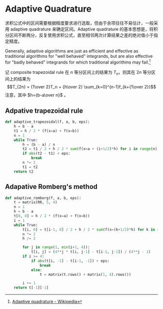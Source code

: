 # Adaptive Quadrature
求积公式中的区间需要根据精度要求进行选取，但由于余项往往不易估计，一般采用 adaptive quadrature 来确定区间。Adaptive quadrature 的基本思想是，将积分区间不断两分，反复使用求积公式，直至相邻两次计算结果之差的绝对值小于指定精度。

Generally, adaptive algorithms are just as efficient and effective as traditional algorithms for "well behaved" integrands, but are also effective for "badly behaved" integrands for which traditional algorithms may fail.[^wiki]

记 composite trapezoidal rule 在 $n$ 等分区间上的结果为 $T_n$，则其在 $2n$ 等分区间上的结果为
$$T_{2n} = {1\over 2}T_n + {h\over 2} \sum_{k=0}^{n-1}f_{k+{1\over 2}}$$
注意，其中 $h={b-a\over n}$ 。

## Adpative trapezoidal rule
```python
def adaptive_trapezoidal(f, a, b, eps):
    h = b - a
    t1 = h / 2 * (f(x=a) + f(x=b))
    n = 1
    while True:
        h = (b - a) / n
        t2 = t1 / 2 + h / 2 * sum(f(x=a + (i+1/2)*h) for i in range(n))
        if abs(t2 - t1) < eps:
            break
        n *= 2
        t1 = t2
    return t2
```

## Adapative Romberg's method
```python
def adaptive_romberg(f, a, b, eps):
    t = matrix(RR, 5, 4)
    n = 1
    h = b - a
    t[0, 0] = h / 2 * (f(x=a) + f(x=b))
    i = 1
    while True:
        t[i, 0] = t[i-1, 0] / 2 + h / 2 * sum(f(x=(k+1/2)*h) for k in range(n))
        n *= 2
        h /= 2

        for j in range(1, min(i+1, 4)):
            t[i, j] = (4**j * t[i, j-1] - t[i-1, j-1]) / (4**j - 1)
        if i >= 4:
            if abs(t[i, -1] - t[i-1, -1]) < eps:
                break
            else:
                t = matrix(t.rows() + matrix(1, 4).rows())

        i += 1
    return t[-1][-1]
```

[^wiki]: [Adaptive quadrature - Wikipedia](https://en.wikipedia.org/wiki/Adaptive_quadrature)